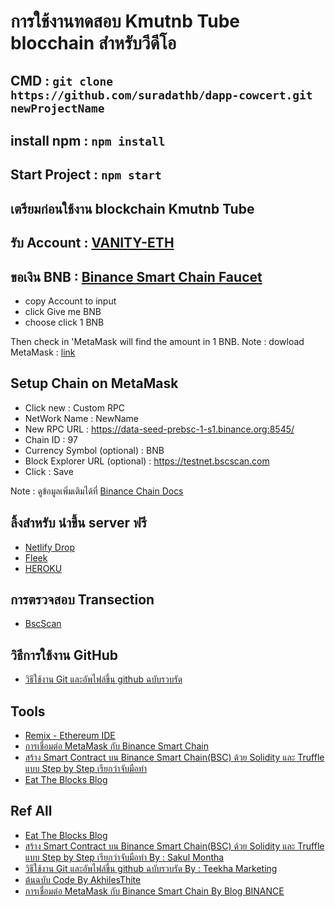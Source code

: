 # การใช้งานทดสอบ Kmutnb Tube blocchain สำหรับวีดีโอ

## CMD : `git clone https://github.com/suradathb/dapp-cowcert.git newProjectName`

## install npm : `npm install`
## Start Project : `npm start`

## เตรียมก่อนใช้งาน blockchain Kmutnb Tube
## รับ Account : [VANITY-ETH](https://vanity-eth.tk/)
## ขอเงิน BNB : [Binance Smart Chain Faucet](https://testnet.binance.org/faucet-smart) 
- copy Account to input
- click  Give me BNB 
- choose click 1 BNB
  
Then check in 'MetaMask will find the amount in 1 BNB.
Note : dowload MetaMask :  [link](https://metamask.io/download)

## Setup Chain on MetaMask
*  Click new : Custom RPC
*  NetWork Name : NewName
*  New RPC URL : https://data-seed-prebsc-1-s1.binance.org:8545/
*  Chain ID : 97
*  Currency Symbol (optional) : BNB
*  Block Explorer URL (optional) : https://testnet.bscscan.com
*  Click : Save

Note : ดูข้อมูลเพิ่มเติมได้ที่  [Binance Chain Docs](https://docs.binance.org/smart-chain/developer/rpc.html)

## ลิ้งสำหรับ นำขึ้น server ฟรี
* [Netlify Drop](https://app.netlify.com/drop)
* [Fleek](https://fleek.co/)
* [HEROKU](https://dashboard.heroku.com/apps)

## การตรวจสอบ Transection 
* [BscScan](https://testnet.bscscan.com/)

## วิธีการใช้งาน GitHub
* [วิธีใช้งาน Git และอัพไฟล์ขึ้น github ฉบับรวบรัด](https://teekhawat.com/%E0%B8%A7%E0%B8%B4%E0%B8%98%E0%B8%B5%E0%B9%83%E0%B8%8A%E0%B9%89%E0%B8%87%E0%B8%B2%E0%B8%99-git-%E0%B9%81%E0%B8%A5%E0%B8%B0%E0%B8%AD%E0%B8%B1%E0%B8%9E%E0%B9%84%E0%B8%9F%E0%B8%A5%E0%B9%8C%E0%B8%82/)

## Tools
* [Remix - Ethereum IDE](https://remix.ethereum.org/#optimize=false&runs=200&evmVersion=null)
* [การเชื่อมต่อ MetaMask กับ Binance Smart Chain](https://academy.binance.com/th/articles/connecting-metamask-to-binance-smart-chain)
* [สร้าง Smart Contract บน Binance Smart Chain(BSC) ด้วย Solidity และ Truffle แบบ Step by Step เรียกว่าจับมือทำ](https://iamgique.medium.com/%E0%B8%AA%E0%B8%A3%E0%B9%89%E0%B8%B2%E0%B8%87-smart-contract-%E0%B8%9A%E0%B8%99-binance-smart-chain-bsc-%E0%B8%94%E0%B9%89%E0%B8%A7%E0%B8%A2-solidity-%E0%B9%81%E0%B8%A5%E0%B8%B0-truffle-%E0%B9%81%E0%B8%9A%E0%B8%9A-step-by-step-b1a7514bd86)
* [Eat The Blocks Blog](https://eattheblocks.com/tag/solidity/)


## Ref All
- [Eat The Blocks Blog](https://eattheblocks.com/tag/solidity/)
- [สร้าง Smart Contract บน Binance Smart Chain(BSC) ด้วย Solidity และ Truffle แบบ Step by Step เรียกว่าจับมือทำ By : Sakul Montha ](https://iamgique.medium.com/%E0%B8%AA%E0%B8%A3%E0%B9%89%E0%B8%B2%E0%B8%87-smart-contract-%E0%B8%9A%E0%B8%99-binance-smart-chain-bsc-%E0%B8%94%E0%B9%89%E0%B8%A7%E0%B8%A2-solidity-%E0%B9%81%E0%B8%A5%E0%B8%B0-truffle-%E0%B9%81%E0%B8%9A%E0%B8%9A-step-by-step-b1a7514bd86)
- [วิธีใช้งาน Git และอัพไฟล์ขึ้น github ฉบับรวบรัด By : Teekha Marketing](https://teekhawat.com/%E0%B8%A7%E0%B8%B4%E0%B8%98%E0%B8%B5%E0%B9%83%E0%B8%8A%E0%B9%89%E0%B8%87%E0%B8%B2%E0%B8%99-git-%E0%B9%81%E0%B8%A5%E0%B8%B0%E0%B8%AD%E0%B8%B1%E0%B8%9E%E0%B9%84%E0%B8%9F%E0%B8%A5%E0%B9%8C%E0%B8%82/)
- [ต้นฉบับ Code By AkhilesThite](https://github.com/AkhileshThite/DTube)
- [การเชื่อมต่อ MetaMask กับ Binance Smart Chain By Blog BINANCE](https://academy.binance.com/th/articles/connecting-metamask-to-binance-smart-chain)

